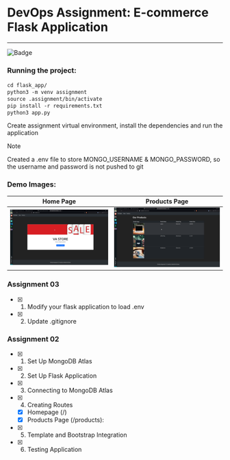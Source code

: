 # DevOps Assignment: E-commerce Flask Application
---
![Badge](https://github.com/vaishakhanil/Assignment2/actions/workflows/main.yml/badge.svg)

### Running the project:

```
cd flask_app/
python3 -m venv assignment
source .assignment/bin/activate
pip install -r requirements.txt
python3 app.py
```
Create assignment virtual environment, install the dependencies and run the application

> [!NOTE]
> Created a .env file to store MONGO_USERNAME & MONGO_PASSWORD, so the username and password is not pushed to git

### Demo Images:

Home Page | Products Page
------------ | ------------- 
![Home Page](demo/Homepage.png) | ![Products Page](demo/Productspage.png)



### Assignment 03
- [x] 1. Modify your flask application to load .env
- [x] 2. Update .gitignore

### Assignment 02

- [x] 1. Set Up MongoDB Atlas
- [x] 2. Set Up Flask Application
- [x] 3. Connecting to MongoDB Atlas
- [x] 4. Creating Routes
    - [x] Homepage (/)
    - [x] Products Page (/products):
- [x] 5. Template and Bootstrap Integration
- [x] 6. Testing Application

